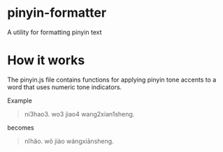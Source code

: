 pinyin-formatter
================

A utility for formatting pinyin text


How it works
============

The pinyin.js file contains functions for applying pinyin tone accents to a word that uses numeric tone indicators.

Example

>  ni3hao3. wo3 jiao4 wang2xian1sheng.

becomes

> nĭhăo. wǒ jiào wángxiānsheng.
